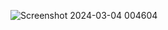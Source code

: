 ![Screenshot 2024-03-04 004604](https://github.com/AdityaPatil100/Power-Bi-projects/assets/86911300/5a226189-8d36-48dc-8398-576d15e62ce8)
